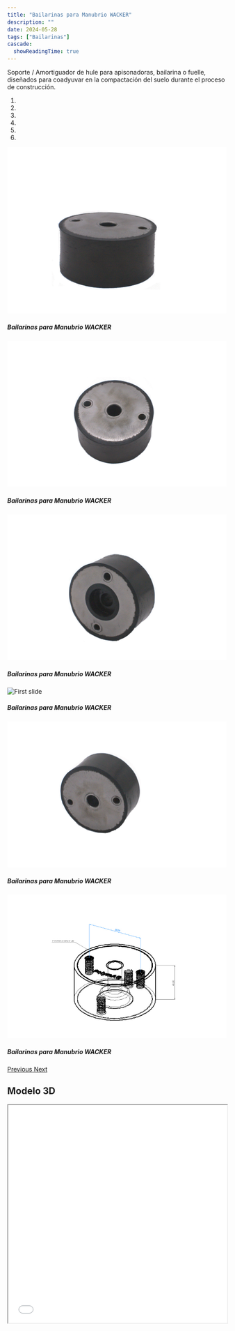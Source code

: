 ```yaml
---
title: "Bailarinas para Manubrio WACKER"
description: ""
date: 2024-05-28
tags: ["Bailarinas"]
cascade:
  showReadingTime: true
---
```


Soporte / Amortiguador de hule para apisonadoras, bailarina o fuelle, diseñados para coadyuvar en la compactación del suelo durante el proceso de construcción. 

<head>
  <meta charset="UTF-8">
  <meta name="viewport" content="width=device-width, initial-scale=1.0">
  <link rel="stylesheet" href="https://cdn.jsdelivr.net/npm/bootstrap@4.0.0/dist/css/bootstrap.min.css"
    integrity="sha384-Gn5384xqQ1aoWXA+058RXPxPg6fy4IWvTNh0E263XmFcJlSAwiGgFAW/dAiS6JXm" crossorigin="anonymous">
  <link rel="stylesheet" href="style.css">
</head>

<body>
  <div class="row">
    <div id="carouselExampleIndicators" class="carousel slide" data-ride="carousel">
      <ol class="carousel-indicators">
        <li data-target="#carouselExampleIndicators" data-slide-to="0" class="active"></li>
        <li data-target="#carouselExampleIndicators" data-slide-to="1"></li>
        <li data-target="#carouselExampleIndicators" data-slide-to="2"></li>
        <li data-target="#carouselExampleIndicators" data-slide-to="3"></li>
        <li data-target="#carouselExampleIndicators" data-slide-to="4"></li>
        <li data-target="#carouselExampleIndicators" data-slide-to="5"></li>
      </ol>
      <div class="carousel-inner">
        <div class="carousel-item active">
          <img class="d-block w-100"
            src="imges/DSC_1090.jpg"
            alt="First slide">
          <div class="carousel-caption d-none d-md-block">
            <h5>Bailarinas para Manubrio WACKER</h5>
          </div>
        </div>
        <div class="carousel-item">
          <img class="d-block w-100"
            src="imges/DSC_1091.jpg"
            alt="First slide">
          <div class="carousel-caption d-none d-md-block">
            <h5>Bailarinas para Manubrio WACKER</h5>
          </div>
        </div>
        <div class="carousel-item">
          <img class="d-block w-100"
            src="imges/DSC_1092.jpg"
            alt="First slide">
          <div class="carousel-caption d-none d-md-block">
            <h5>Bailarinas para Manubrio WACKER</h5>
          </div>
        </div>
        <div class="carousel-item">
          <img class="d-block w-100"
            src="imges/DSC_1093.jpg"
            alt="First slide">
          <div class="carousel-caption d-none d-md-block">
            <h5>Bailarinas para Manubrio WACKER</h5>
          </div>
        </div>
        <div class="carousel-item">
          <img class="d-block w-100"
            src="imges/DSC_1094.jpg"
            alt="First slide">
          <div class="carousel-caption d-none d-md-block">
            <h5>Bailarinas para Manubrio WACKER</h5>
          </div>
        </div>
        <div class="carousel-item">
          <img class="d-block w-100"
            src="imges/SAM-001.JPG"
            alt="First slide">
          <div class="carousel-caption d-none d-md-block">
            <h5>Bailarinas para Manubrio WACKER</h5>
          </div>
        </div>
      </div>
      <a class="carousel-control-prev" href="#carouselExampleIndicators" role="button" data-slide="prev">
        <span class="carousel-control-prev-icon" aria-hidden="true"></span>
        <span class="sr-only">Previous</span>
      </a>
      <a class="carousel-control-next" href="#carouselExampleIndicators" role="button" data-slide="next">
        <span class="carousel-control-next-icon" aria-hidden="true"></span>
        <span class="sr-only">Next</span>
      </a>
    </div>
  </div>
  
  ## Modelo 3D

  <script src="https://code.jquery.com/jquery-3.2.1.slim.min.js"
    integrity="sha384-KJ3o2DKtIkvYIK3UENzmM7KCkRr/rE9/Qpg6aAZGJwFDMVNA/GpGFF93hXpG5KkN"
    crossorigin="anonymous"></script>
  <script src="https://cdn.jsdelivr.net/npm/popper.js@1.12.9/dist/umd/popper.min.js"
    integrity="sha384-ApNbgh9B+Y1QKtv3Rn7W3mgPxhU9K/ScQsAP7hUibX39j7fakFPskvXusvfa0b4Q"
    crossorigin="anonymous"></script>
  <script src="https://cdn.jsdelivr.net/npm/bootstrap@4.0.0/dist/js/bootstrap.min.js"
    integrity="sha384-JZR6Spejh4U02d8jOt6vLEHfe/JQGiRRSQQxSfFWpi1MquVdAyjUar5+76PVCmYl"
    crossorigin="anonymous"></script>
</body>


<script>
  setTimeout(() => {
    var element = document.getElementById("search-button");
    var divElement = document.getElementById('search-wrapper');
    element.onclick = function() {
      divElement.style.setProperty('visibility', 'visible', 'important');
  }
}, "1000");
</script>


<iframe src="model/model.html" width="100%" height="500px"></iframe>